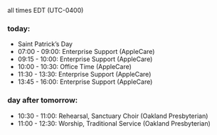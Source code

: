 all times EDT (UTC-0400)

### today:

* Saint Patrick’s Day
* 07:00 - 09:00: Enterprise Support (AppleCare)
* 09:15 - 10:00: Enterprise Support (AppleCare)
* 10:00 - 10:30: Office Time (AppleCare)
* 11:30 - 13:30: Enterprise Support (AppleCare)
* 13:45 - 16:00: Enterprise Support (AppleCare)

### day after tomorrow:

* 10:30 - 11:00: Rehearsal, Sanctuary Choir (Oakland Presbyterian)
* 11:00 - 12:30: Worship, Traditional Service (Oakland Presbyterian)
